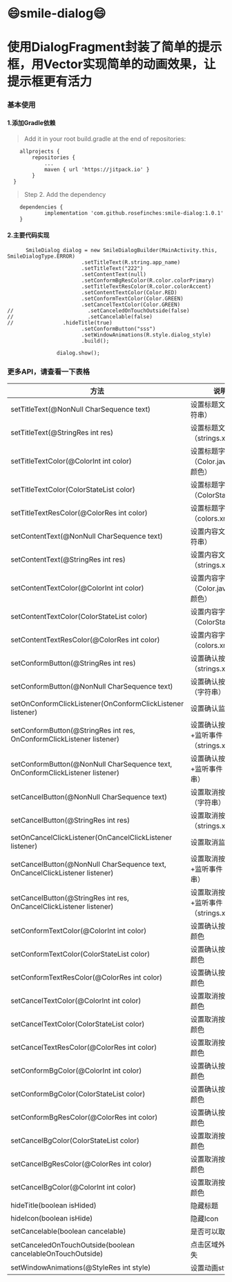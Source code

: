 :smile:smile-dialog:smile:
============
使用DialogFragment封装了简单的提示框，用Vector实现简单的动画效果，让提示框更有活力
============
### 基本使用
#### 1.添加Gradle依赖
> Add it in your root build.gradle at the end of repositories:
```
	allprojects {
		repositories {
			...
			maven { url 'https://jitpack.io' }
		}
  }
```
> Step 2. Add the dependency
```
	dependencies {
	        implementation 'com.github.rosefinches:smile-dialog:1.0.1'
	}

```

#### 2.主要代码实现
```
      SmileDialog dialog = new SmileDialogBuilder(MainActivity.this, SmileDialogType.ERROR)
                        .setTitleText(R.string.app_name)
                        .setTitleText("222")
                        .setContentText(null)
                        .setConformBgResColor(R.color.colorPrimary)
                        .setTitleTextResColor(R.color.colorAccent)
                        .setContentTextColor(Color.RED)
                        .setConformTextColor(Color.GREEN)
                        .setCancelTextColor(Color.GREEN)
//                        .setCanceledOnTouchOutside(false)
//                        .setCancelable(false)
//                .hideTitle(true)
                        .setConformButton("sss")
                        .setWindowAnimations(R.style.dialog_style)
                        .build();

                dialog.show();
```
### 更多API，请查看一下表格

| 方法                                                                          | 说明                                  |
|-------------------------------------------------------------------------------|-------------------------------------|
| setTitleText(@NonNull CharSequence text)                                      | 设置标题文字（字符串）                  |
| setTitleText(@StringRes int res)                                              | 设置标题文字（strings.xml）            |
| setTitleTextColor(@ColorInt int color)                                        | 设置标题字体颜色（Color.java类的颜色）   |
| setTitleTextColor(ColorStateList color)                                       | 设置标题字体颜色（ColorStateList）      |
| setTitleTextResColor(@ColorRes int color)                                     | 设置标题字体颜色（colors.xml）          |
| setContentText(@NonNull CharSequence text)                                    | 设置内容文字（字符串）                  |
| setContentText(@StringRes int res)                                            | 设置内容文字（strings.xml）            |
| setContentTextColor(@ColorInt int color)                                      | 设置内容字体颜色（Color.java类的颜色）   |
| setContentTextColor(ColorStateList color)                                     | 设置内容字体颜色（ColorStateList）      |
| setContentTextResColor(@ColorRes int color)                                   | 设置内容字体颜色（colors.xml）          |
| setConformButton(@StringRes int res)                                          | 设置确认按钮文字（strings.xml）         |
| setConformButton(@NonNull CharSequence text)                                  | 设置确认按钮文字（字符串）               |
| setOnConformClickListener(OnConformClickListener listener)                    | 设置确认监听事件                        |
| setConformButton(@StringRes int res, OnConformClickListener listener)         | 设置确认按钮文字+监听事件（strings.xml）  |
| setConformButton(@NonNull CharSequence text, OnConformClickListener listener) | 设置确认按钮文字+监听事件（字符串）        |
| setCancelButton(@NonNull CharSequence text)                                   | 设置取消按钮文字（字符串）               |
| setCancelButton(@StringRes int res)                                           | 设置取消按钮文字（strings.xml）         |
| setOnCancelClickListener(OnCancelClickListener listener)                      | 设置取消监听事件                        |
| setCancelButton(@NonNull CharSequence text, OnCancelClickListener listener)   | 设置取消按钮文字+监听事件（字符串）        |
| setCancelButton(@StringRes int res, OnCancelClickListener listener)           | 设置取消按钮文字+监听事件（strings.xml）  |
| setConformTextColor(@ColorInt int color)                                      | 设置确认按钮文字颜色                     |
| setConformTextColor(ColorStateList color)                                     | 设置确认按钮文字颜色                     |
| setConformTextResColor(@ColorRes int color)                                   | 设置确认按钮文字颜色                     |
| setCancelTextColor(@ColorInt int color)                                       | 设置取消按钮文字颜色                     |
| setCancelTextColor(ColorStateList color)                                      | 设置取消按钮文字颜色                     |
| setCancelTextResColor(@ColorRes int color)                                    | 设置取消按钮文字颜色                     |
| setConformBgColor(@ColorInt int color)                                        | 设置确认按钮背景颜色                     |
| setConformBgColor(ColorStateList color)                                       | 设置确认按钮背景颜色                     |
| setConformBgResColor(@ColorRes int color)                                     | 设置确认按钮背景颜色                     |
| setCancelBgColor(ColorStateList color)                                        | 设置取消按钮背景颜色                     |
| setCancelBgResColor(@ColorRes int color)                                      | 设置取消按钮背景颜色                     |
| setCancelBgColor(@ColorInt int color)                                         | 设置取消按钮背景颜色                     |
| hideTitle(boolean isHided)                                                    | 隐藏标题                               |
| hideIcon(boolean isHide)                                                      | 隐藏Icon                              |
| setCancelable(boolean cancelable)                                             | 是否可以取消                            |
| setCanceledOnTouchOutside(boolean cancelableOnTouchOutside)                   | 点击区域外是否消失                       |
| setWindowAnimations(@StyleRes int style)                                      | 设置动画style                          |

